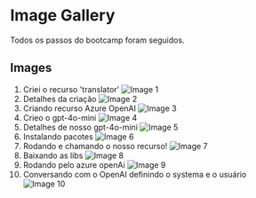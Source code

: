 # Image Gallery 

Todos os passos do bootcamp foram seguidos.
## Images 
1. Criei o recurso 'translator' ![Image 1](./image-1.png) 
2. Detalhes da criação ![Image 2](./image-2.png) 
3. Criando recurso Azure OpenAI ![Image 3](./image-3.png) 
4. Crieo o gpt-4o-mini ![Image 4](./image-4.png) 
5. Detalhes de nosso gpt-4o-mini ![Image 5](./image-5.png) 
6. Instalando pacotes ![Image 6](./image-6.png) 
7. Rodando e chamando o nosso recurso! ![Image 7](./image-7.png)
8. Baixando as libs ![Image 8](./image-9.png)
9. Rodando pelo azure openAi ![Image 9](./image-8.png)
10. Conversando com o OpenAI definindo o systema e o usuário ![Image 10](./image-10.png)